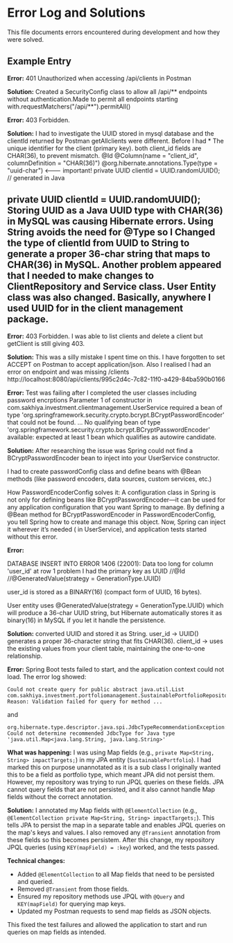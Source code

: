 # Error Log and Solutions

This file documents errors encountered during development and how they were solved.

## Example Entry

**Error:**
401 Unauthorized when accessing /api/clients in Postman

**Solution:**
Created a SecurityConfig class to allow all /api/** endpoints without authentication.Made to permit all endpoints starting with.requestMatchers("/api/**").permitAll()

**Error:**
403 Forbidden. 

**Solution:**
I had to investigate the UUID stored in mysql database and the clientId returned by Postman getAllclients were different. Before I had * The unique identifier for the client (primary key). both client_id fields are CHAR(36), to prevent mismatch. @Id @Column(name = "client_id", columnDefinition = "CHAR(36)") @org.hibernate.annotations.Type(type = "uuid-char")  <--- important! private UUID clientId = UUID.randomUUID(); // generated in Java

private UUID clientId = UUID.randomUUID(); Storing UUID as a Java UUID type with CHAR(36) in MySQL was causing Hibernate errors. Using String avoids the need for @Type so I Changed the type of clientId from UUID to String to generate a proper 36-char string that maps to CHAR(36) in MySQL.
Another problem appeared that I needed to make changes to ClientRepository and Service class. User Entity class was also changed. Basically, anywhere I used UUID for in the client management package.
---
**Error:**
403 Forbidden. I was able to list clients and delete a client but getClient is still giving 403.

**Solution:**
This was a silly mistake I spent time on this. I have forgotten to set ACCEPT on Postman to accept application/json. Also I realised I had an error on endpoint and was missing /clients http://localhost:8080/api/clients/995c2d4c-7c82-11f0-a429-84ba590b0166


**Error:**
Test was failing after I completed the user classes including password encrptions
Parameter 1 of constructor in com.sakhiya.investment.clientmanagement.UserService required a bean of type 'org.springframework.security.crypto.bcrypt.BCryptPasswordEncoder' that could not be found.
...
No qualifying bean of type 'org.springframework.security.crypto.bcrypt.BCryptPasswordEncoder' available: expected at least 1 bean which qualifies as autowire candidate.

**Solution:**
After researching the issue was Spring could not find a BCryptPasswordEncoder bean to inject into your UserService constructor.

I had to create passwordConfig class and define beans with @Bean methods (like password encoders, data sources, custom services, etc.)

How PasswordEncoderConfig solves it:
A configuration class in Spring is not only for defining beans like BCryptPasswordEncoder—it can be used for any application configuration that you want Spring to manage.
By defining a @Bean method for BCryptPasswordEncoder in PasswordEncoderConfig, you tell Spring how to create and manage this object. Now, Spring can inject it wherever it’s needed ( in  UserService), and  application tests started without this error.

**Error:**

DATABASE INSERT INTO ERROR 1406 (22001): Data too long for column 'user_id' at row 1
problem I had the primary key as UUID     //@Id
    //@GeneratedValue(strategy = GenerationType.UUID)
    
user_id is stored as a BINARY(16) (compact form of UUID, 16 bytes).

 User entity uses @GeneratedValue(strategy = GenerationType.UUID) which will produce a 36-char UUID string, but Hibernate automatically stores it as binary(16) in MySQL if you let it handle the persistence.

**Solution:**
converted UUID and stored it as String. user_id → UUID() generates a proper 36-character string that fits CHAR(36). client_id → uses the existing values from your client table, maintaining the one-to-one relationship.

**Error:**
Spring Boot tests failed to start, and the application context could not load. The error log showed:

    Could not create query for public abstract java.util.List com.sakhiya.investment.portfoliomanagement.SustainablePortfolioRepository.findByImpactTargetKey(java.lang.String); Reason: Validation failed for query for method ...

and

    org.hibernate.type.descriptor.java.spi.JdbcTypeRecommendationException: Could not determine recommended JdbcType for Java type 'java.util.Map<java.lang.String, java.lang.String>'

**What was happening:**
I was using Map fields (e.g., `private Map<String, String> impactTargets;`) in my JPA entity (`SustainablePortfolio`). I had marked  this on purpose unannotated as it is a sub class I originally wanted this to be a field as portfolio type, which meant JPA did not persist them. However, my repository was trying to run JPQL queries on these fields. JPA cannot query fields that are not persisted, and it also cannot handle Map fields without the correct annotation.

**Solution:**
I annotated my Map fields with `@ElementCollection` (e.g., `@ElementCollection private Map<String, String> impactTargets;`). This tells JPA to persist the map in a separate table and enables JPQL queries on the map's keys and values. I also removed any `@Transient` annotation from these fields so this becomes persistem. After this change, my repository JPQL queries (using `KEY(mapField) = :key`) worked, and the tests passed.

**Technical changes:**
- Added `@ElementCollection` to all Map fields that need to be persisted and queried.
- Removed `@Transient` from those fields.
- Ensured my repository methods use JPQL with `@Query` and `KEY(mapField)` for querying map keys.
- Updated my Postman requests to send map fields as JSON objects.

This fixed the test failures and allowed the application to start and run queries on map fields as intended.
